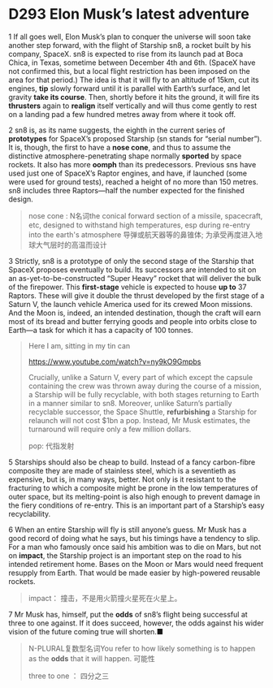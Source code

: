 # D293 Elon Musk’s latest adventure
1 If all goes well, Elon Musk’s plan to conquer the universe will soon take another step forward, with the flight of Starship sn8, a rocket built by his company, SpaceX. sn8 is expected to rise from its launch pad at Boca Chica, in Texas, sometime between December 4th and 6th. (SpaceX have not confirmed this, but a local flight restriction has been imposed on the area for that period.) The idea is that it will fly to an altitude of 15km, cut its engines, **tip** slowly forward until it is parallel with Earth’s surface, and let gravity **take its course**. Then, shortly before it hits the ground, it will fire its **thrusters** again to **realign** itself vertically and will thus come gently to rest on a landing pad a few hundred metres away from where it took off.

2 sn8 is, as its name suggests, the eighth in the current series of **prototypes** for SpaceX’s proposed Starship (sn stands for “serial number”). It is, though, the first to have a **nose cone**, and thus to assume the distinctive atmosphere-penetrating shape normally **sported** by space rockets. It also has more **oomph** than its predecessors. Previous sns have used just one of SpaceX’s Raptor engines, and have, if launched (some were used for ground tests), reached a height of no more than 150 metres. sn8 includes three Raptors—half the number expected for the finished design.

> nose cone : N名词the conical forward section of a missile, spacecraft, etc, designed to withstand high temperatures, esp during re-entry into the earth's atmosphere 导弹或航天器等的鼻锥体; 为承受再度进入地球大气层时的高温而设计
>

3 Strictly, sn8 is a prototype of only the second stage of the Starship that SpaceX proposes eventually to build. Its successors are intended to sit on an as-yet-to-be-constructed “Super Heavy” rocket that will deliver the bulk of the firepower. This **first-stage** vehicle is expected to house **up to** 37 Raptors. These will give it double the thrust developed by the first stage of a Saturn V, the launch vehicle America used for its crewed Moon missions. And the Moon is, indeed, an intended destination, though the craft will earn most of its bread and butter ferrying goods and people into orbits close to Earth—a task for which it has a capacity of 100 tonnes.

> Here I am, sitting in my tin can
>
> https://www.youtube.com/watch?v=ny9kO9Gmpbs
>
> Crucially, unlike a Saturn V, every part of which except the capsule containing the crew was thrown away during the course of a mission, a Starship will be fully recyclable, with both stages returning to Earth in a manner similar to sn8. Moreover, unlike Saturn’s partially recyclable successor, the Space Shuttle, **refurbishing** a Starship for relaunch will not cost $1bn a pop. Instead, Mr Musk estimates, the turnaround will require only a few million dollars.
>
> pop: 代指发射
>

5 Starships should also be cheap to build. Instead of a fancy carbon-fibre composite they are made of stainless steel, which is a seventieth as expensive, but is, in many ways, better. Not only is it resistant to the fracturing to which a composite might be prone in the low temperatures of outer space, but its melting-point is also high enough to prevent damage in the fiery conditions of re-entry. This is an important part of a Starship’s easy recyclability.

6 When an entire Starship will fly is still anyone’s guess. Mr Musk has a good record of doing what he says, but his timings have a tendency to slip. For a man who famously once said his ambition was to die on Mars, but not on **impact**, the Starship project is an important step on the road to his intended retirement home. Bases on the Moon or Mars would need frequent resupply from Earth. That would be made easier by high-powered reusable rockets.

> impact： 撞击，不是用火箭撞火星死在火星上。
>

7 Mr Musk has, himself, put the **odds** of sn8’s flight being successful at three to one against. If it does succeed, however, the odds against his wider vision of the future coming true will shorten.■

> N-PLURAL复数型名词You refer to how likely something is to happen as the **odds** that it will happen. 可能性
>
> three to one ： 四分之三
>

